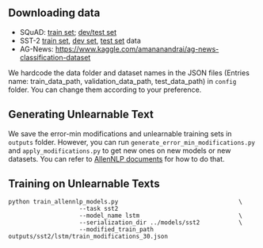 
## Downloading data
* SQuAD: [train set](https://rajpurkar.github.io/SQuAD-explorer/); [dev/test set](https://github.com/xinyadu/nqg/tree/master/data/raw)
* SST-2
[train set](https://allennlp.s3.amazonaws.com/datasets/sst/train.txt), [dev set](https://allennlp.s3.amazonaws.com/datasets/sst/dev.txt), [test set](https://allennlp.s3.amazonaws.com/datasets/sst/test.txt) data
* AG-News: https://www.kaggle.com/amananandrai/ag-news-classification-dataset

We hardcode the data folder and dataset names in the JSON files (Entries name: train_data_path, validation_data_path, test_data_path) in `config` folder. You can change them according to your preference.


## Generating Unlearnable Text
We save the error-min modifications and unlearnable training sets in `outputs` folder. However, you can run `generate_error_min_modifications.py` and `apply_modifications.py` to get new ones on new models or new datasets. You can refer to [AllenNLP documents](https://guide.allennlp.org/) for how to do that.

## Training on Unlearnable Texts
```
python train_allennlp_models.py                                  \
                    --task sst2
                    --model_name lstm                            \
                    --serialization_dir ../models/sst2           \
                    --modified_train_path outputs/sst2/lstm/train_modifications_30.json   
```

